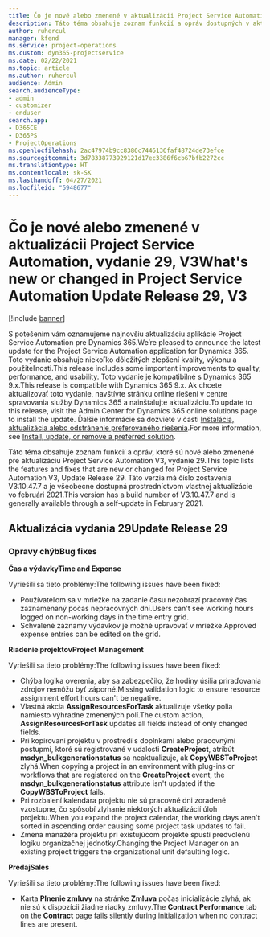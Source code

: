 ```yaml
---
title: Čo je nové alebo zmenené v aktualizácii Project Service Automation, vydanie 29, V3
description: Táto téma obsahuje zoznam funkcií a opráv dostupných v aktualizácii Project Service Automation, vydanie 29, V3
author: ruhercul
manager: kfend
ms.service: project-operations
ms.custom: dyn365-projectservice
ms.date: 02/22/2021
ms.topic: article
ms.author: ruhercul
audience: Admin
search.audienceType:
- admin
- customizer
- enduser
search.app:
- D365CE
- D365PS
- ProjectOperations
ms.openlocfilehash: 2ac47974b9cc8386c7446136faf48724de73efce
ms.sourcegitcommit: 3d78338773929121d17ec3386f6cb67bfb2272cc
ms.translationtype: HT
ms.contentlocale: sk-SK
ms.lasthandoff: 04/27/2021
ms.locfileid: "5948677"
---
```

# <a name="whats-new-or-changed-in-project-service-automation-update-release-29-v3"></a><span data-ttu-id="cfa18-103">Čo je nové alebo zmenené v aktualizácii Project Service Automation, vydanie 29, V3</span><span class="sxs-lookup"><span data-stu-id="cfa18-103">What's new or changed in Project Service Automation Update Release 29, V3</span></span>

[!include [banner](../includes/psa-now-project-operations.md)]

<span data-ttu-id="cfa18-104">S potešením vám oznamujeme najnovšiu aktualizáciu aplikácie Project Service Automation pre Dynamics 365.</span><span class="sxs-lookup"><span data-stu-id="cfa18-104">We’re pleased to announce the latest update for the Project Service Automation application for Dynamics 365.</span></span> <span data-ttu-id="cfa18-105">Toto vydanie obsahuje niekoľko dôležitých zlepšení kvality, výkonu a použiteľnosti.</span><span class="sxs-lookup"><span data-stu-id="cfa18-105">This release includes some important improvements to quality, performance, and usability.</span></span> <span data-ttu-id="cfa18-106">Toto vydanie je kompatibilné s Dynamics 365 9.x.</span><span class="sxs-lookup"><span data-stu-id="cfa18-106">This release is compatible with Dynamics 365 9.x.</span></span> <span data-ttu-id="cfa18-107">Ak chcete aktualizovať toto vydanie, navštívte stránku online riešení v centre spravovania služby Dynamics 365 a nainštalujte aktualizáciu.</span><span class="sxs-lookup"><span data-stu-id="cfa18-107">To update to this release, visit the Admin Center for Dynamics 365 online solutions page to install the update.</span></span> <span data-ttu-id="cfa18-108">Ďalšie informácie sa dozviete v časti [Inštalácia, aktualizácia alebo odstránenie preferovaného riešenia](/power-platform/admin/install-remove-preferred-solution).</span><span class="sxs-lookup"><span data-stu-id="cfa18-108">For more information, see [Install, update, or remove a preferred solution](/power-platform/admin/install-remove-preferred-solution).</span></span>

<span data-ttu-id="cfa18-109">Táto téma obsahuje zoznam funkcií a opráv, ktoré sú nové alebo zmenené pre aktualizáciu Project Service Automation V3, vydanie 29.</span><span class="sxs-lookup"><span data-stu-id="cfa18-109">This topic lists the features and fixes that are new or changed for Project Service Automation V3, Update Release 29.</span></span> <span data-ttu-id="cfa18-110">Táto verzia má číslo zostavenia V3.10.47.7 a je všeobecne dostupná prostredníctvom vlastnej aktualizácie vo februári 2021.</span><span class="sxs-lookup"><span data-stu-id="cfa18-110">This version has a build number of V3.10.47.7 and is generally available through a self-update in February 2021.</span></span>

## <a name="update-release-29"></a><span data-ttu-id="cfa18-111">Aktualizácia vydania 29</span><span class="sxs-lookup"><span data-stu-id="cfa18-111">Update Release 29</span></span>

### <a name="bug-fixes"></a><span data-ttu-id="cfa18-112">Opravy chýb</span><span class="sxs-lookup"><span data-stu-id="cfa18-112">Bug fixes</span></span>

<span data-ttu-id="cfa18-113">**Čas a výdavky**</span><span class="sxs-lookup"><span data-stu-id="cfa18-113">**Time and Expense**</span></span>

<span data-ttu-id="cfa18-114">Vyriešili sa tieto problémy:</span><span class="sxs-lookup"><span data-stu-id="cfa18-114">The following issues have been fixed:</span></span>

- <span data-ttu-id="cfa18-115">Používateľom sa v mriežke na zadanie času nezobrazí pracovný čas zaznamenaný počas nepracovných dní.</span><span class="sxs-lookup"><span data-stu-id="cfa18-115">Users can't see working hours logged on non-working days in the time entry grid.</span></span>
- <span data-ttu-id="cfa18-116">Schválené záznamy výdavkov je možné upravovať v mriežke.</span><span class="sxs-lookup"><span data-stu-id="cfa18-116">Approved expense entries can be edited on the grid.</span></span>

<span data-ttu-id="cfa18-117">**Riadenie projektov**</span><span class="sxs-lookup"><span data-stu-id="cfa18-117">**Project Management**</span></span>

<span data-ttu-id="cfa18-118">Vyriešili sa tieto problémy:</span><span class="sxs-lookup"><span data-stu-id="cfa18-118">The following issues have been fixed:</span></span>

- <span data-ttu-id="cfa18-119">Chýba logika overenia, aby sa zabezpečilo, že hodiny úsilia priraďovania zdrojov nemôžu byť záporné.</span><span class="sxs-lookup"><span data-stu-id="cfa18-119">Missing validation logic to ensure resource assignment effort hours can't be negative.</span></span>
- <span data-ttu-id="cfa18-120">Vlastná akcia **AssignResourcesForTask** aktualizuje všetky polia namiesto výhradne zmenených polí.</span><span class="sxs-lookup"><span data-stu-id="cfa18-120">The custom action, **AssignResourcesForTask** updates all fields instead of only changed fields.</span></span>
- <span data-ttu-id="cfa18-121">Pri kopírovaní projektu v prostredí s doplnkami alebo pracovnými postupmi, ktoré sú registrované v udalosti **CreateProject**, atribút **msdyn_bulkgenerationstatus** sa neaktualizuje, ak **CopyWBSToProject** zlyhá.</span><span class="sxs-lookup"><span data-stu-id="cfa18-121">When copying a project in an environment with plug-ins or workflows that are registered on the **CreateProject** event, the **msdyn_bulkgenerationstatus** attribute isn't updated if the **CopyWBSToProject** fails.</span></span>
- <span data-ttu-id="cfa18-122">Pri rozbalení kalendára projektu nie sú pracovné dni zoradené vzostupne, čo spôsobí zlyhanie niektorých aktualizácií úloh projektu.</span><span class="sxs-lookup"><span data-stu-id="cfa18-122">When you expand the project calendar, the working days aren't sorted in ascending order causing some project task updates to fail.</span></span>
- <span data-ttu-id="cfa18-123">Zmena manažéra projektu pri existujúcom projekte spustí predvolenú logiku organizačnej jednotky.</span><span class="sxs-lookup"><span data-stu-id="cfa18-123">Changing the Project Manager on an existing project triggers the organizational unit defaulting logic.</span></span>

<span data-ttu-id="cfa18-124">**Predaj**</span><span class="sxs-lookup"><span data-stu-id="cfa18-124">**Sales**</span></span>

<span data-ttu-id="cfa18-125">Vyriešili sa tieto problémy:</span><span class="sxs-lookup"><span data-stu-id="cfa18-125">The following issues have been fixed:</span></span>

- <span data-ttu-id="cfa18-126">Karta **Plnenie zmluvy** na stránke **Zmluva** počas inicializácie zlyhá, ak nie sú k dispozícii žiadne riadky zmluvy.</span><span class="sxs-lookup"><span data-stu-id="cfa18-126">The **Contract Performance** tab on the **Contract** page fails silently during initialization when no contract lines are present.</span></span>